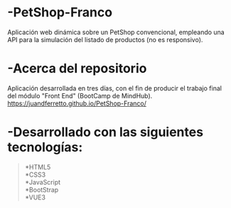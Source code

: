 # -PetShop-Franco
Aplicación web dinámica sobre un PetShop convencional, empleando una API para la simulación del listado de productos (no es responsivo).

# -Acerca del repositorio
Aplicación desarrollada en tres días, con el fin de producir el trabajo final del módulo "Front End" (BootCamp de MindHub).
https://juandferretto.github.io/PetShop-Franco/

# -Desarrollado con las siguientes tecnologías:
> <p>*HTML5<br>*CSS3<br>*JavaScript<br>*BootStrap<br>*VUE3</p> 

